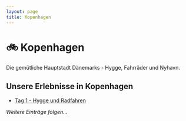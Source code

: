 ```yaml
---
layout: page
title: Kopenhagen
---
```


# 🚲 Kopenhagen

Die gemütliche Hauptstadt Dänemarks - Hygge, Fahrräder und Nyhavn.

## Unsere Erlebnisse in Kopenhagen

- [Tag 1 - Hygge und Radfahren](tag-1-hygge/)

*Weitere Einträge folgen...*